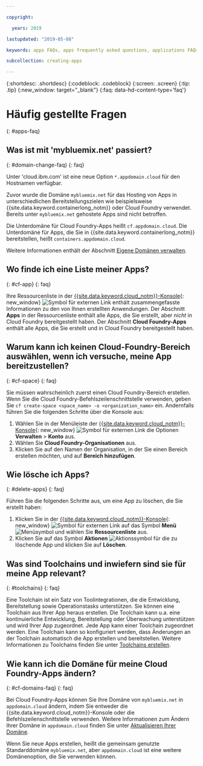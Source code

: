 ```yaml
---

copyright:

  years: 2019

lastupdated: "2019-05-08"

keywords: apps FAQs, apps frequently asked questions, applications FAQs, applications frequently asked questions

subcollection: creating-apps

---
```


{:shortdesc: .shortdesc}
{:codeblock: .codeblock}
{:screen: .screen}
{:tip: .tip}
{:new_window: target="_blank"}
{:faq: data-hd-content-type='faq'}


# Häufig gestellte Fragen
{: #apps-faq}

## Was ist mit 'mybluemix.net' passiert?
{: #domain-change-faq}
{: faq}

Unter 'cloud.ibm.com' ist eine neue Option `*.appdomain.cloud` für den Hostnamen verfügbar.

Zuvor wurde die Domäne `mybluemix.net` für das Hosting von Apps in unterschiedlichen Bereitstellungszielen wie beispielsweise {{site.data.keyword.containerlong_notm}} oder Cloud Foundry verwendet. Bereits unter `mybluemix.net` gehostete Apps sind nicht betroffen.

Die Unterdomäne für Cloud Foundry-Apps heißt `cf.appdomain.cloud`. Die Unterdomäne für Apps, die Sie in {{site.data.keyword.containerlong_notm}} bereitstellen, heißt `containers.appdomain.cloud`.

Weitere Informationen enthält der Abschnitt [Eigene Domänen verwalten](/docs/apps?topic=creating-apps-update-domain).

## Wo finde ich eine Liste meiner Apps?
{: #cf-app}
{: faq}

Ihre Ressourcenliste in der [{{site.data.keyword.cloud_notm}}-Konsole](https://{DomainName}){: new_window} ![Symbol für externen Link](../icons/launch-glyph.svg "Symbol für externen Link") enthält zusammengefasste Informationen zu den von Ihnen erstellten Anwendungen. Der Abschnitt **Apps** in der Ressourcenliste enthält alle Apps, die Sie erstellt, aber *nicht* in Cloud Foundry bereitgestellt haben. Der Abschnitt **Cloud Foundry-Apps** enthält alle Apps, die Sie erstellt und in Cloud Foundry bereitgestellt haben.

## Warum kann ich keinen Cloud-Foundry-Bereich auswählen, wenn ich versuche, meine App bereitzustellen?
{: #cf-space}
{: faq}

Sie müssen wahrscheinlich zuerst einen Cloud Foundry-Bereich erstellen. Wenn Sie die Cloud Foundry-Befehlszeilenschnittstelle verwenden, geben Sie `cf create-space <space_name> -o <organization_name>` ein. Andernfalls führen Sie die folgenden Schritte über die Konsole aus:

1. Wählen Sie in der Menüleiste der [{{site.data.keyword.cloud_notm}}-Konsole](https://{DomainName}){: new_window} ![Symbol für externen Link](../icons/launch-glyph.svg "Symbol für externen Link") die Optionen **Verwalten** > **Konto** aus.
2. Wählen Sie **Cloud Foundry-Organisationen** aus.
3. Klicken Sie auf den Namen der Organisation, in der Sie einen Bereich erstellen möchten, und auf **Bereich hinzufügen**.

## Wie lösche ich Apps?
{: #delete-apps}
{: faq}

Führen Sie die folgenden Schritte aus, um eine App zu löschen, die Sie erstellt haben:

1. Klicken Sie in der [{{site.data.keyword.cloud_notm}}-Konsole](https://{DomainName}){: new_window} ![Symbol für externen Link](../icons/launch-glyph.svg "Symbol für externen Link") auf das Symbol **Menü** ![Menüsymbol](../icons/icon_hamburger.svg) und wählen Sie **Ressourcenliste** aus.
2. Klicken Sie auf das Symbol **Aktionen** ![Aktionssymbol](../icons/action-menu-icon.svg) für die zu löschende App und klicken Sie auf **Löschen**.

## Was sind Toolchains und inwiefern sind sie für meine App relevant?
{: #toolchains}
{: faq}

Eine Toolchain ist ein Satz von Toolintegrationen, die die Entwicklung, Bereitstellung sowie Operationstasks unterstützen. Sie können eine Toolchain aus Ihrer App heraus erstellen. Die Toolchain kann u.a. eine kontinuierliche Entwicklung, Bereitstellung oder Überwachung unterstützen und wird Ihrer App zugeordnet. Jede App kann einer Toolchain zugeordnet werden. Eine Toolchain kann so konfiguriert werden, dass Änderungen an der Toolchain automatisch die App erstellen und bereitstellen. Weitere Informationen zu Toolchains finden Sie unter [Toolchains erstellen](/docs/services/ContinuousDelivery?topic=ContinuousDelivery-toolchains_getting_started).

## Wie kann ich die Domäne für meine Cloud Foundry-Apps ändern?
{: #cf-domains-faq}
{: faq}

Bei Cloud Foundry-Apps können Sie Ihre Domäne von `mybluemix.net` in `appdomain.cloud` ändern, indem Sie entweder die {{site.data.keyword.cloud_notm}}-Konsole oder die Befehlszeilenschnittstelle verwenden. Weitere Informationen zum Ändern Ihrer Domäne in `appdomain.cloud` finden Sie unter [Aktualisieren Ihrer Domäne](/docs/cloud-foundry-public?topic=cloud-foundry-public-update-domain).

Wenn Sie neue Apps erstellen, heißt die gemeinsam genutzte Standarddomäne `mybluemix.net`, aber `appdomain.cloud` ist eine weitere Domänenoption, die Sie verwenden können.
